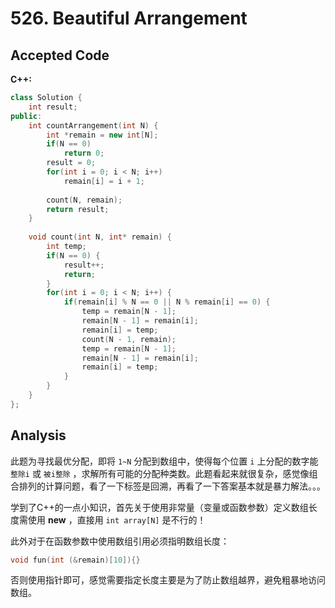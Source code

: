 # 526. Beautiful Arrangement

## Accepted Code

**C++:**

```c++
class Solution {
    int result;
public:
    int countArrangement(int N) {
        int *remain = new int[N];
        if(N == 0)
            return 0;
        result = 0;
        for(int i = 0; i < N; i++)
            remain[i] = i + 1;
        
        count(N, remain);
        return result;
    }
    
    void count(int N, int* remain) {
        int temp;
        if(N == 0) {
            result++;
            return;
        }
        for(int i = 0; i < N; i++) {
            if(remain[i] % N == 0 || N % remain[i] == 0) {
                temp = remain[N - 1];
                remain[N - 1] = remain[i];
                remain[i] = temp;
                count(N - 1, remain);
                temp = remain[N - 1];
                remain[N - 1] = remain[i];
                remain[i] = temp;
            }
        }
    }
};
```



## Analysis

此题为寻找最优分配，即将 `1~N` 分配到数组中，使得每个位置 `i` 上分配的数字能  `整除i` 或 `被i整除` ，求解所有可能的分配种类数。此题看起来就很复杂，感觉像组合排列的计算问题，看了一下标签是回溯，再看了一下答案基本就是暴力解法。。。

学到了C++的一点小知识，首先关于使用非常量（变量或函数参数）定义数组长度需使用 **new** ，直接用 `int array[N]` 是不行的！

此外对于在函数参数中使用数组引用必须指明数组长度：

```c++
void fun(int (&remain)[10]){}
```

否则使用指针即可，感觉需要指定长度主要是为了防止数组越界，避免粗暴地访问数组。
